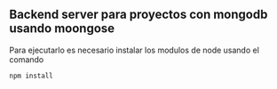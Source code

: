 ## Backend server para proyectos con mongodb usando moongose

Para ejecutarlo es necesario instalar los modulos de node 
usando el comando

```
npm install
```


